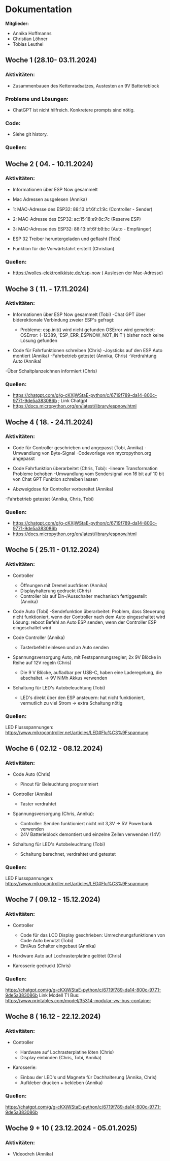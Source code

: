 # Dokumentation <TEAMNAME>

**Mitglieder:**
- Annika Hoffmanns
- Christian Löhner
- Tobias Leuthel

## Woche 1 (28.10- 03.11.2024)

### Aktivitäten:
- Zusammenbauen des Kettenradsatzes, Austesten an 9V Batterieblock

### Probleme und Lösungen:
- ChatGPT ist nicht hilfreich. Konkretere prompts sind nötig.

### Code:
- Siehe git history.

### Quellen:



## Woche 2 ( 04. - 10.11.2024)

### Aktivitäten:
- Informationen über ESP Now gesammelt
 - Mac Adressen ausgelesen (Annika) 
-   1: MAC-Adresse des ESP32: 88:13:bf:6f:c1:9c   (Controller - Sender) 
-   2: MAC-Adresse des ESP32: ac:15:18:e9:8c:7c   (Reserve ESP)
-   3: MAC-Adresse des ESP32: 88:13:bf:6f:b9:bc   (Auto - Empfänger) 

 - ESP 32 Treiber heruntergeladen und geflasht (Tobi) 
 - Funktion für die Vorwärtsfahrt erstellt (Christian) 


### Quellen:
 - https://wolles-elektronikkiste.de/esp-now    ( Auslesen der Mac-Adresse) 




## Woche 3 ( 11. - 17.11.2024)

### Aktivitäten:
- Informationen über ESP Now gesammelt (Tobi)
    -Chat GPT über biderektionale Verbindung zweier ESP's gefragt:
    - Probleme: esp.init() wird nicht gefunden
                OSError wird gemeldet: OSError: (-12389, 'ESP_ERR_ESPNOW_NOT_INIT')
                bisher noch keine Lösung gefunden

- Code für Fahrfunktionen schreiben (Chris)
 -Joysticks auf den ESP Auto montiert (Annika)
 -Fahrbetrieb getestet (Annika, Chris)
 -Verdrahtung Auto (Annika)
 
-Über Schaltplanzeichnen informiert (Chris)


### Quellen:
 - https://chatgpt.com/g/g-cKXjWStaE-python/c/6719f789-da14-800c-9771-9de5a383086b ; Link Chatgpt
 - https://docs.micropython.org/en/latest/library/espnow.html



## Woche 4 ( 18. - 24.11.2024)

### Aktivitäten:
- Code für Controller geschrieben und angepasst (Tobi, Annika)
    -Umwandlung von Byte-Signal
    -Codevorlage von mycropython.org angepasst


- Code Fahrfunktion überarbeitet (Chris, Tobi):
    -lineare Transformation Probleme behoben
    -Umwandlung vom Sendersignal von 16 bit auf 10 bit von Chat GPT Funktion schreiben lassen

- Abzweigdose für Controller vorbereitet (Annika)

 -Fahrbetrieb getestet (Annika, Chris, Tobi)

 
### Quellen:
 - https://chatgpt.com/g/g-cKXjWStaE-python/c/6719f789-da14-800c-9771-9de5a383086b
 - https://docs.micropython.org/en/latest/library/espnow.html



## Woche 5 ( 25.11 - 01.12.2024)

### Aktivitäten:
- Controller
    - Öffnungen mit Dremel ausfräsen (Annika)
    - Displayhalterung gedruckt (Chris)
    - Controller bis auf Ein-/Ausschalter mechanisch fertiggestellt (Annika)


- Code Auto (Tobi)
    -Sendefunktion überarbeitet: 
        Problem, dass Steuerung nicht funktioniert, wenn der Controller nach dem Auto eingeschaltet wird
        Lösung: reboot Befehl an Auto ESP senden, wenn der Controller ESP eingeschaltet wird
    
- Code Controller (Annika)
    - Tasterbefehl einlesen und an Auto senden

- Spannungsversorgung Auto, mit Festspannungsregler; 2x 9V Blöcke in Reihe auf 12V regeln (Chris)
    - Die 9 V Blöcke, aufladbar per USB-C, haben eine Laderegelung, die abschaltet. -> 9V NiMh Akkus verwenden

- Schaltung für LED's Autobeleuchtung (Tobi)
    - LED's direkt über den ESP ansteuern: hat nicht funktioniert, vermutlich zu viel Strom -> extra Schaltung nötig


### Quellen:
 LED Flussspannungen: https://www.mikrocontroller.net/articles/LED#Flu%C3%9Fspannung



## Woche 6 ( 02.12 - 08.12.2024)

### Aktivitäten:

- Code Auto (Chris)
    - Pinout für Beleuchtung programmiert
    
- Controller (Annika)
    - Taster verdrahtet

- Spannungsversorgung (Chris, Annika):
    - Controller: Senden funktioniert nicht mit 3,3V -> 5V Powerbank verwenden
    - 24V Batterieblock demontiert und einzelne Zellen verwenden (14V)
    

- Schaltung für LED's Autobeleuchtung (Tobi)
    - Schaltung berechnet, verdrahtet und getestet


### Quellen:
 LED Flussspannungen: https://www.mikrocontroller.net/articles/LED#Flu%C3%9Fspannung


## Woche 7 ( 09.12 - 15.12.2024)

### Aktivitäten:
    
- Controller
    - Code für das LCD Display geschrieben: Umrechnungsfunktionen von Code Auto benutzt (Tobi)
    - Ein/Aus Schalter eingebaut (Annika)

- Hardware Auto auf Lochrasterplatine gelötet (Chris)

- Karosserie gedruckt (Chris)


### Quellen:
 https://chatgpt.com/g/g-cKXjWStaE-python/c/6719f789-da14-800c-9771-9de5a383086b
 Link Modell T1 Bus: https://www.printables.com/model/35314-modular-vw-bus-container


## Woche 8 ( 16.12 - 22.12.2024)

### Aktivitäten:
    
- Controller 
    - Hardware auf Lochrasterplatine löten (Chris)
    - Display einbinden (Chris, Tobi, Annika)

- Karosserie:
    - Einbau der LED's und Magnete für Dachhalterung (Annika, Chris)
    - Aufkleber drucken + bekleben (Annika)

### Quellen:
https://chatgpt.com/g/g-cKXjWStaE-python/c/6719f789-da14-800c-9771-9de5a383086b


## Woche 9 + 10 ( 23.12.2024 - 05.01.2025)

### Aktivitäten:
    
- Videodreh (Annika)

